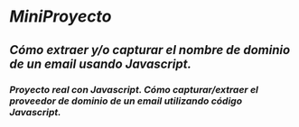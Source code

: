 # **_MiniProyecto_**

## **_Cómo extraer y/o capturar el nombre de dominio de un email usando Javascript._**

### **_Proyecto real con Javascript. Cómo capturar/extraer el proveedor de dominio de un email utilizando código Javascript._**
